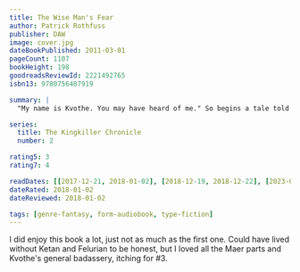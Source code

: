 ```yaml
---
title: The Wise Man's Fear
author: Patrick Rothfuss
publisher: DAW
image: cover.jpg
dateBookPublished: 2011-03-01
pageCount: 1107
bookHeight: 198
goodreadsReviewId: 2221492765
isbn13: 9780756407919

summary: |
  "My name is Kvothe. You may have heard of me." So begins a tale told from his own point of view--a story unequaled in fantasy literature. Now in The Wise Man's Fear, Day Two of The Kingkiller Chronicle, Kvothe takes his first steps on the path of the hero and learns how difficult life can be when a man becomes a legend in his own time.

series:
  title: The Kingkiller Chronicle
  number: 2

rating5: 3
rating7: 4

readDates: [[2017-12-21, 2018-01-02], [2018-12-19, 2018-12-22], [2023-03-22, 2023-03-30]]
dateRated: 2018-01-02
dateReviewed: 2018-01-02

tags: [genre-fantasy, form-audiobook, type-fiction]
---
```


I did enjoy this book a lot, just not as much as the first one. Could have lived without Ketan and Felurian to be honest, but I loved all the Maer parts and Kvothe's general badassery, itching for #3.
